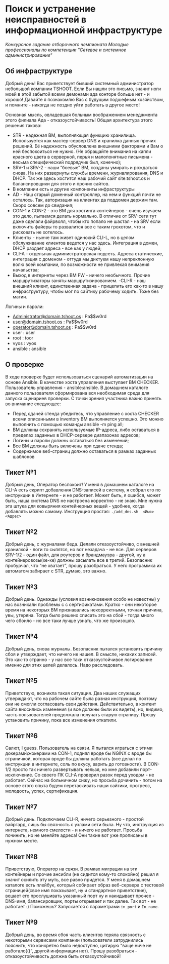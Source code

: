 # Поиск и устранение неисправностей в информационной инфраструктуре

*Конкурсное задание отборочного чемпионата Молодые профессионалы по компетенции "Сетевое и системное администрирование"*

## Об инфраструктуре

Добрый день! Вас приветствует бывший системный администратор небольшой компании TSHOOT. Если Вы нашли это письмо, значит ноги моей в этой забытой всеми демонами ада конторе больше нет - и хорошо! Давайте я познакомлю Вас с будущим подшефным хозяйством, и помните - никогда не поздно уйти работать в другое место! 

Основная мысль, овладевшая больным воображением менеджмента этого филиала Ада - отказоустойчивость! Общая архитектура этого решения такова:

- STR - надежная ВМ, выполняющая функцию хранилища. Используется как мастер-сервер DNS и хранилка данных прочих решений. Её надежность обусловлена внешними факторами и Вам о ней беспокоиться не нужно. (Не обращайте внимания на капли красного цвета в серверной, перья и малопонятные письмена - весьма специфический подрядчик был, конечно);
- SRV-1 и SRV-2 - наши “боевые” ВМ, созданы умирать и рождаться снова. На них развернуты службы времени, журналирования, DNS и DHCP. Так же здесь хостится наш рабочий сайт site.tshoot.os и балансировщики для этого и прочих сайтов. 
- В компании есть и другие  компоненты инфраструктуры
- AD - Наш старый доменный контроллер, на нем и функций почти не осталось. Так, авторизация на клиентах да поддомен держим там. Скоро совсем до свидания;
- CON-1 и CON-2 - это ВМ для хостинга контейнеров - очень изучаем это дело, пытаемся делать нормально. В отличие от SRV-сети тут даже сделали файрволл, чтобы кто попало не шастал - на SRV если включить файеры то развалится все с таким грохотом, что и рисковать не хотелось. 
- Клиенты - нынче там живет одинокий CLI-L, но в целом обслуживание клиентов ведется у нас здесь. Интеграция в домен, DHCP раздает адреса - все как у людей; 
- CLI-A - отдельная администраторская подсеть. Адреса статические, интеграция с доменом - оттуда мы диктуем нашу непреклонную волю всей компании, по возможности не привлекая внимания начальства;
- Выход в интернеты через ВМ FW - ничего необычного. Прочие маршрутизаторы заняты маршрутизированием.
-CLI-R - наш внешний клиент, единственная задача - прицепить его как-то в нашу инфраструктуру, чтобы мог по сайтику рабочему ходить. Тоже без магии. 

Логины и пароли:
- Administrator@domain.tshoot.os : Pa$$w0rd
- user@domain.tshoot.os : Pa$$w0rd
- operator@domain.tshoot.os : Pa$$w0rd
- user : user
- root : toor
- vyos : vyos
- ansible : ansible 


## О проверке
В ходе проверке будет использоваться сценарий автоматизации на основе Ansible. В качестве хоста управления выступает ВМ CHECKER. Пользователь управления - ansible:ansible. В домашнем каталоге данного пользователя сформирована вся необходимая среда для запуска сценариев проверки. С точки зрения участника важно принять во внимание следующее:

- Перед сдачей стенда убедитесь, что управление с хоста CHECKER всеми описанными в inventory ВМ выполняется успешно. Это можно выполнить с помощью команды ansible -m ping all;
- ВМ должны сохранять используемые IP-адреса, либо оставаться в пределах заданных в DHCP-сервере диапазонах адресов;
- Логины и пароли должны оставаться без изменений;
- Все ВМ должны быть включены при сдаче стенда;
- Содержимое веб-страниц должно оставаться в рамках заданных шаблонов


## Тикет №1

Добрый день, Оператор беспокоит!  У меня в домашнем каталоге на CLI-A есть скрипт добавления DNS-записей в систему, я собрал его по инструкции в Интернете - и не работает. Может быть, я ошибся, может быть, наша система DNS не настроена корректно - не знаю. Мне нужна эта штука для ковыряния контейнерных вещей - удобнее, когда добавлять можно самому. Инструкция простая:
``` ./add_dns.sh  <Имя>  <Адрес> ```

## Тикет №2 
Добрый день, с журналами беда. Делали отказоустойчиво, с внешней хранилкой - логи то сыпятся, но вот незадача - не все. Для серверов SRV-1/2  - один файл, для роутеров и брандмауэра - другой, ну а контейнеровозы(хе-хе) должны засылать все в третий. Безопасник пробурчал, что “не хватает”, прошу разобраться. У него программка их автоматом забирает с STR, думаю, это важно. 

## Тикет №3
Добрый день. Однажды (условия возникновения особо не известны)  у нас возникали проблемы с с сертификатами. Кратко - они некоторое время на некоторых ВМ признавались некорректными, точная причина, увы, утеряна. Тогда было решено списать это на сбой - тогда много чего сбоило - но все таки лучше узнать, что же произошло. 

## Тикет №4
Добрый день, снова журналы. Безопасник пытался установить причину сбоя и утверждает, что ничего не нашел. В смысле, никаких записей. Это как-то странно - у нас все таки отказоустойчивое логирование именно для этих целей делалось. Надо расследовать. 

## Тикет №5
Приветствую, возникла такая ситуация. Два наших служащих утверждают, что на рабочем сайте была разная инструкция, поэтому они не смогли согласовать свои действия. Действительно, в контент сайта вносились изменения (и все должны были их видеть), но, видимо, часть пользователей продолжала получать старую страницу. Прошу установить причину, пока все изменения откатили. 

## Тикет №6
Салют, I guess. Пользователь на связи. Я пытался играться с этими докерами\жокерами на CON-1, поднял вроде бы NGINX с вроде бы страничкой, которая вроде бы должна работать (все делал по инструкции в интернете, соль по вкусу, варить до готовности). В CON-1/2 просто так ничего развертывать нельзя, но мне добавили порт-исключение. Со своего ПК CLI-A проверил разок перед уходом - не работает. Сейчас на больничном сижу, но просьба дочинить - потом на основе этого опыта будем перетаскивать наши сайтики, прогресс, молодость, успех, сертификация. 

## Тикет №7
Добрый день. Подключаем CLI-R, ничего серьезного - простой вайргард, лишь бы связность с узлами сети была. Ну что, инструкция из интернета, немного смелости - и ничего не работает. Просьба починить, но не меняйте адреса! Они такие вот уже прописаны в нужном месте.  

## Тикет №8
Приветствую, Оператор на связи. В рамках миграции на эти контейнеры и прочие ансибли (не сидится кому-то спокойно) решил я значит осилить эту муть, все равно придется. У меня в домашнем каталоге есть плейбук, который собирает образ веб-сервера с тестовой страницей(свое имя показывает, ну и стандартное приветствие), вешает его прослушивать указанный порт  ну и накидывает прочее - DNS-имя, балансировщик, порты открывает и так далее. 
Так вот - не работает :) Поможешь? Запускается с параметрами ``in_port`` и ``In_name``. 

## Тикет №9
Добрый день, во время сбоя часть клиентов теряла связность с некоторыми сервисами компании (пользователи затруднились пояснить, что конкретно было недоступно, цитирую “ваще ниче не работало(((“,  другой информации нет). Прошу разобраться - отказоустойчивость должна быть отказоустойчивой! 
